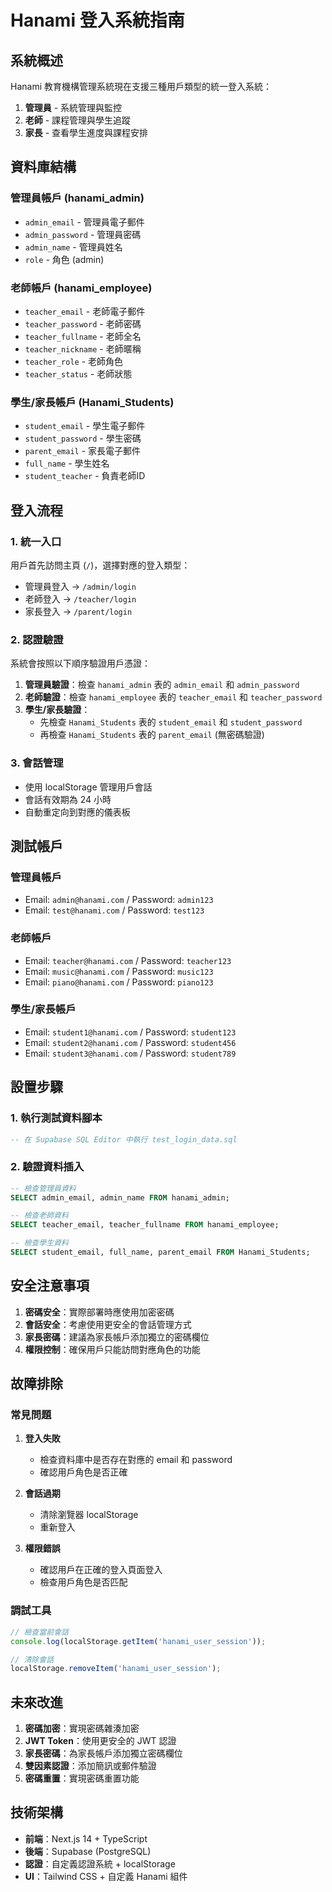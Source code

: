 # Hanami 登入系統指南

## 系統概述

Hanami 教育機構管理系統現在支援三種用戶類型的統一登入系統：

1. **管理員** - 系統管理與監控
2. **老師** - 課程管理與學生追蹤  
3. **家長** - 查看學生進度與課程安排

## 資料庫結構

### 管理員帳戶 (hanami_admin)
- `admin_email` - 管理員電子郵件
- `admin_password` - 管理員密碼
- `admin_name` - 管理員姓名
- `role` - 角色 (admin)

### 老師帳戶 (hanami_employee)
- `teacher_email` - 老師電子郵件
- `teacher_password` - 老師密碼
- `teacher_fullname` - 老師全名
- `teacher_nickname` - 老師暱稱
- `teacher_role` - 老師角色
- `teacher_status` - 老師狀態

### 學生/家長帳戶 (Hanami_Students)
- `student_email` - 學生電子郵件
- `student_password` - 學生密碼
- `parent_email` - 家長電子郵件
- `full_name` - 學生姓名
- `student_teacher` - 負責老師ID

## 登入流程

### 1. 統一入口
用戶首先訪問主頁 (`/`)，選擇對應的登入類型：
- 管理員登入 → `/admin/login`
- 老師登入 → `/teacher/login`
- 家長登入 → `/parent/login`

### 2. 認證驗證
系統會按照以下順序驗證用戶憑證：

1. **管理員驗證**：檢查 `hanami_admin` 表的 `admin_email` 和 `admin_password`
2. **老師驗證**：檢查 `hanami_employee` 表的 `teacher_email` 和 `teacher_password`
3. **學生/家長驗證**：
   - 先檢查 `Hanami_Students` 表的 `student_email` 和 `student_password`
   - 再檢查 `Hanami_Students` 表的 `parent_email` (無密碼驗證)

### 3. 會話管理
- 使用 localStorage 管理用戶會話
- 會話有效期為 24 小時
- 自動重定向到對應的儀表板

## 測試帳戶

### 管理員帳戶
- Email: `admin@hanami.com` / Password: `admin123`
- Email: `test@hanami.com` / Password: `test123`

### 老師帳戶
- Email: `teacher@hanami.com` / Password: `teacher123`
- Email: `music@hanami.com` / Password: `music123`
- Email: `piano@hanami.com` / Password: `piano123`

### 學生/家長帳戶
- Email: `student1@hanami.com` / Password: `student123`
- Email: `student2@hanami.com` / Password: `student456`
- Email: `student3@hanami.com` / Password: `student789`

## 設置步驟

### 1. 執行測試資料腳本
```sql
-- 在 Supabase SQL Editor 中執行 test_login_data.sql
```

### 2. 驗證資料插入
```sql
-- 檢查管理員資料
SELECT admin_email, admin_name FROM hanami_admin;

-- 檢查老師資料
SELECT teacher_email, teacher_fullname FROM hanami_employee;

-- 檢查學生資料
SELECT student_email, full_name, parent_email FROM Hanami_Students;
```

## 安全注意事項

1. **密碼安全**：實際部署時應使用加密密碼
2. **會話安全**：考慮使用更安全的會話管理方式
3. **家長密碼**：建議為家長帳戶添加獨立的密碼欄位
4. **權限控制**：確保用戶只能訪問對應角色的功能

## 故障排除

### 常見問題

1. **登入失敗**
   - 檢查資料庫中是否存在對應的 email 和 password
   - 確認用戶角色是否正確

2. **會話過期**
   - 清除瀏覽器 localStorage
   - 重新登入

3. **權限錯誤**
   - 確認用戶在正確的登入頁面登入
   - 檢查用戶角色是否匹配

### 調試工具

```javascript
// 檢查當前會話
console.log(localStorage.getItem('hanami_user_session'));

// 清除會話
localStorage.removeItem('hanami_user_session');
```

## 未來改進

1. **密碼加密**：實現密碼雜湊加密
2. **JWT Token**：使用更安全的 JWT 認證
3. **家長密碼**：為家長帳戶添加獨立密碼欄位
4. **雙因素認證**：添加簡訊或郵件驗證
5. **密碼重置**：實現密碼重置功能

## 技術架構

- **前端**：Next.js 14 + TypeScript
- **後端**：Supabase (PostgreSQL)
- **認證**：自定義認證系統 + localStorage
- **UI**：Tailwind CSS + 自定義 Hanami 組件 